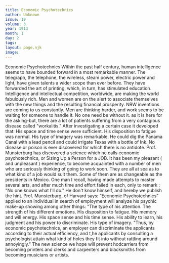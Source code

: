 ```yaml
---
title: Economic Psychotechnics
author: Unknown
issue: 19
volume: 3
year: 1913
month: 1
day: 2
tags:
layout: page.njk
image:
---
```

Economic Psychotechnics      Within the past half century, human intelligence seems to have bounded forward in a most remarkable manner. The telegraph, the telephone, the wireless, steam power, electric power and light, have given talents a wider scope than ever before. They have forwarded the art of printing, which, in turn, has stimulated education. Intelligence and intellectual competition, worldwide, are making the world fabulously rich. Men and women are on the alert to associate themselves with the new things and the resulting financial prosperity.   NRW inventions are coming to us constantly. Men are thinking harder, and work seems to be waiting for someone to handle it. No one need be without it. as it is here for the asking-but, there are a lot of patients suffering from a very contagious disease called "workalitis."   After investigating a certain case it developed that:   His space and time sense were sufficient. His disposition to fatigue was normal. His type of imagery was remarkable. He could dig the Panama Canal with a lead pencil and could irrigate Texas with a bottle of Ink.   No disease or poison is ever discovered for which there is no antidote. Prof. Munsterburg has discovered a science which he calls economic psychotechnics, or Sizing Up a Person for a JOB. It has been my pleasant ( and unpleasant ) experience, to become acquainted with a number of men who are seriously thinking of going to work soon. They are all at sea as to what kind of a job would suit them. Some of them are as changeable as the presidents in Mexico. One man I recall, having made attempts to master several arts, and after much time and effort failed in each, only to remark : "No one knows what I'll do." He don't know himself, and hereby we publish the hint.   Prof. Munsterburg, of Harvard says: “Economic Psychotechnics” applied to an individual in search of employment will analyze his psychic make-up showing among other things:   "The type of his attention.   The strength of his different emotions.   His disposition to fatigue.   His memory and will energy.   His space sense and his time sense.   His ability to learn, his judgment and his   power to discriminate.   His type of imagery.   "Thus, by economic psychotechnics, an employer  can discriminate the applicants according to their actual efficiency, and t,he applicants by consulting a psychologist attain what kind of holes they fit into without rattling around annoyingly."   The new science we hope will prevent hodcarriers from becoming printers and clerks and carpenters and blacksmiths from becoming musicians or artists.    
